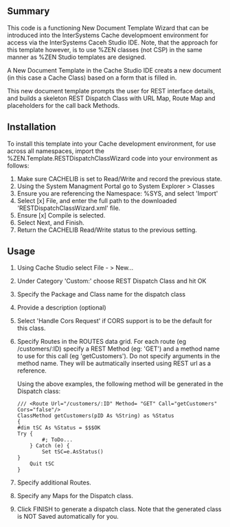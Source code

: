 ## Summary

This code is a functioning New Document Template Wizard that can be introduced into the InterSystems Cache developmoent environment for access via the InterSystems Caceh Studio IDE.  Note, that the approach for this template however, 
is to use %ZEN classes (not CSP) in the same manner as %ZEN Studio templates are designed.

A New Document Template in the Cache Studio IDE creats a new document (in this case a Cache Class) based on a form that is filled in. 

This new document template prompts the user for REST interface details, and builds a skeleton REST Dispatch Class with URL Map, Route Map and placeholders for the call back Methods.

## Installation

To install this template into your Cache development environment, for use across all namespaces, import the %ZEN.Template.RESTDispatchClassWizard code into your environment as follows:

1. Make sure CACHELIB is set to Read/Write and record the previous state.
2. Using the System Managment Portal go to System Explorer > Classes
3. Ensure you are referencing the Namespace: %SYS, and select 'Import'
4. Select [x] File, and enter the full path to the downloaded 'RESTDispatchClassWizard.xml' file.
5. Ensure [x] Compile is selected.
6. Select Next, and Finish.
7. Return the CACHELIB Read/Write status to the previous setting.


## Usage

1. Using Cache Studio select File - > New...
2. Under Category 'Custom:'  choose REST Dispatch Class and hit OK
3. Specify the Package and Class name for the dispatch class
4. Provide a description (optional)
5. Select 'Handle Cors Request' if CORS support is to be the default for this class.
6. Specify Routes in the ROUTES data grid.  For each route (eg /customers/:ID) specify a REST Method (eg: 'GET') and a method name to use for this call (eg 'getCustomers').
   Do not specify arguments in the method name.  They will be autmatically inserted using REST url as a reference.
   
   Using the above examples, the following method will be generated in the Dispatch class:
	
	```
	/// <Route Url="/customers/:ID" Method= "GET" Call="getCustomers" Cors="false"/>
	ClassMethod getCustomers(pID As %String) as %Status
	{
	#dim tSC As %Status = $$$OK
	Try {
			#; ToDo...
		} Catch (e) {
			Set tSC=e.AsStatus()
	}
		Quit tSC
	}
	```
	
7. Specify additional Routes.
8. Specify any Maps for the Dispatch class.
9. Click FINISH to generate a dispatch class.  Note that the generated class is NOT Saved automatically for you.


